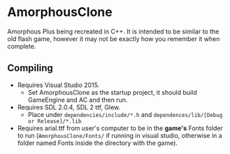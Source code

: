 # AmorphousClone
Amorphous Plus being recreated in C++. It is intended to be similar to the old flash game, however it may not be exactly how you remember it when complete.

## Compiling
- Requires Visual Studio 2015.
  - Set AmorphousClone as the startup project, it should build GameEngine and AC and then run.
- Requires SDL 2.0.4, SDL 2 ttf, Glew.
  - Place under `dependencies/include/*.h` and `dependences/lib/[Debug or Release]/*.lib`  
- Requires arial.ttf from user's computer to be in the **game's** Fonts folder to run (`AmorphousClone/Fonts/` if running in visual studio, otherwise in a folder named Fonts inside the directory with the game).

